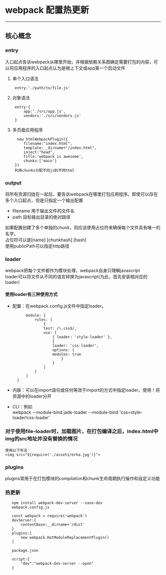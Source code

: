 # webpack 配置热更新
<hr>

## 核心概念  
### entry  
入口起点告诉webpack从哪里开始，并根据依赖关系图确定需要打包的内容，可以将应用程序的入口起点认为是根上下文或app第一个启动文件  
1. 单个入口语法  

        entry:'./path/to/file.js'  
2. 对象语法  

        entry:{
            app:'./src/app.js',
            vendors:'./src/vendors.js'
        }
3. 多页面应用程序  

         new htmlWebpackPlugin({
            filename:"index.html",
            template:__dirname+"/index.html",
            inject:"head",
            title:'webpack is awesome',
            chunks:['main']
        })
        利用chunks分配不同js到不同html
### output  
将所有资源归拢在一起后，要告诉webpack在哪里打包应用程序。即使可以存在多个入口起点，但是只指定一个输出配置  
* filename 用于输出文件的文件名
* path  目标输出目录的绝对路径  

如果配置创建了多个单独的chunk，则应该使用占位符来确保每个文件具有唯一的名字。  
占位符可以是[name] [chunkhash] [hash]  
使用publicPath可以指定http路径
### loader  
webpack把每个文件都作为模块处理，webpack自身只理解javascript  
loader可以将文件从不同的语言转换为javascript(为此，首先安装相对应的loader)  
#### 使用loader有三种使用方式  
* 配置：在webpack.config.js文件中指定loader。  

            module: {
                rules: [
                    {
                    test: /\.css$/,
                    use: [
                        { loader: 'style-loader' },
                        {
                        loader: 'css-loader',
                        options: {
                        modules: true
                            }
                        }
                    ]
                }
            ]
        }
*  内联：可以在import语句或任何等效于import的方式中指定loader。使用！将资源中的loader分开
* CLI：例如  
webpack --module-bind jade-loader --module-bind 'css=style-loader!css-loader'  
### 对于使用file-loader时，加载图片，在打包编译之后，index.html中img的src地址并没有替换的情况  

    使用以下写法
    <img src="${require('./assets/erha.jpg')}">
### plugins  
plugins常用于在打包模块的compilation和chunk生命周期执行操作和自定义功能
### 热更新  

       npm install webpack-dev-server --save-dev
       webpack.config.js

       const webpack = require('webpack')  
       devServer:{
           contentBase:__dirname+'/dist'
       }
       plugins:[
           new webpack.HotModuleReplacementPlugin()
       ]

       package.json

       script:{
           "dev":"webpack-dev-server --open"
       }
